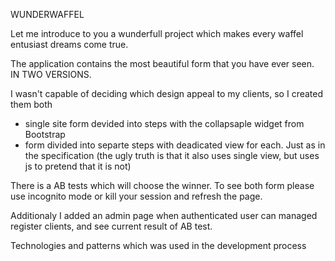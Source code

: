 WUNDERWAFFEL

Let me introduce to you a wunderfull project which makes every waffel entusiast dreams come true.

The application contains the most beautiful form that you have ever seen.
IN TWO VERSIONS.

I wasn't capable of deciding which design appeal to my clients, so I created them both
- single site form devided into steps with the collapsaple widget from Bootstrap
- form divided into separte steps with deadicated view for each. Just as in the specification (the ugly truth is that it also uses single view, but uses js to pretend that it is not)

There is a AB tests which will choose the winner. 
To see both form please use incognito mode or kill your session and refresh the page.

Additionaly I added an admin page when authenticated user can managed register clients, and see current result of AB test.


Technologies and patterns which was used in the development process
